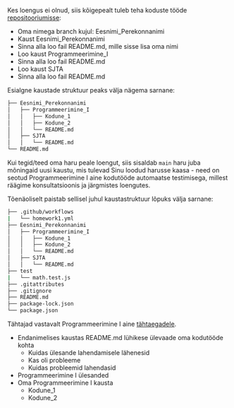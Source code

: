 Kes loengus ei olnud, siis kõigepealt tuleb teha koduste tööde [repositooriumisse](https://github.com/tluhk/RIF22_kodutood):

- Oma nimega branch kujul: Eesnimi_Perekonnanimi
- Kaust Eesnimi_Perekonnanimi
- Sinna alla loo fail README.md, mille sisse lisa oma nimi
- Loo kaust Programmeerimine_I
- Sinna alla loo fail README.md
- Loo kaust SJTA
- Sinna alla loo fail README.md

Esialgne kaustade struktuur peaks välja nägema sarnane:

```bash
├── Eesnimi_Perekonnanimi
│   ├── Programmeerimine_I
│   │   ├── Kodune_1
│   │   ├── Kodune_2
│   │   └── README.md
│   ├── SJTA
│   │   └── README.md
└── README.md
```

Kui tegid/teed oma haru peale loengut, siis sisaldab `main` haru juba mõningaid uusi kaustu, mis tulevad Sinu loodud harusse kaasa - need on seotud Programmeerimine I aine kodutööde automaatse testimisega, millest räägime konsultatsioonis ja järgmistes loengutes.

Tõenäoliselt paistab sellisel juhul kaustastruktuur lõpuks välja sarnane:

```bash
├── .github/workflows
|   └── homework1.yml
├── Eesnimi_Perekonnanimi
│   ├── Programmeerimine_I
│   │   ├── Kodune_1
│   │   ├── Kodune_2
│   │   └── README.md
│   ├── SJTA
│   │   └── README.md
├── test
|   └── math.test.js
├── .gitattributes
├── .gitignore
├── README.md
├── package-lock.json
└── package.json
```

Tähtajad vastavalt Programmeerimine I aine [tähtaegadele](https://github.com/tluhk/Programmeerimine_I/blob/master/lessons/loeng_02/about.md#kodune-t%C3%B6%C3%B6).

- Endanimelises kaustas README.md lühikese ülevaade oma kodutööde kohta
  - Kuidas ülesande lahendamisele lähenesid
  - Kas oli probleeme
  - Kuidas probleemid lahendasid
- Programmeerimine I ülesanded
- Oma Programmeerimine I kausta
  - Kodune_1
  - Kodune_2